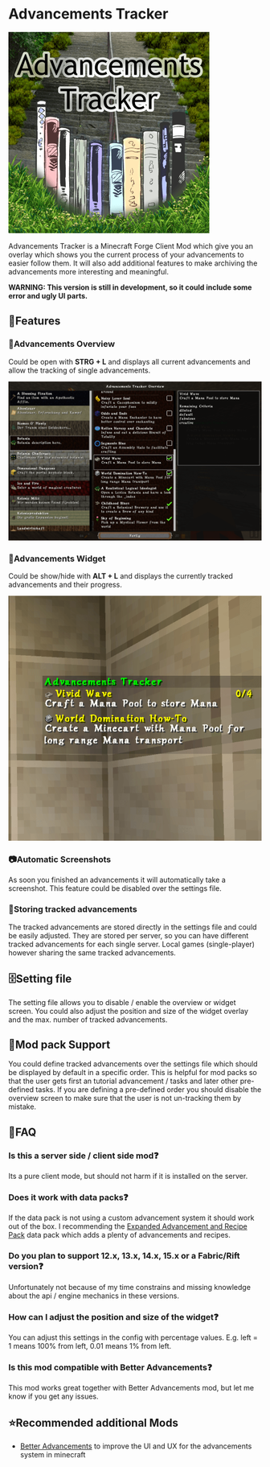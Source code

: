 # Advancements Tracker

![Advancements Tracker][logo]

Advancements Tracker is a Minecraft Forge Client Mod which give you an overlay which shows you the current process of your advancements to easier follow them.
It will also add additional features to make archiving the advancements more interesting and meaningful.

**WARNING: This version is still in development, so it could include some error and ugly UI parts.**

## 🚀Features

### 📜Advancements Overview

Could be open with **STRG + L** and displays all current advancements and allow the tracking of single advancements.

![Advancement Overview][overview_example]

### 🎯Advancements Widget

Could be show/hide with **ALT + L** and displays the currently tracked advancements and their progress.

![Advancement Widget][widget_example]

### 📷Automatic Screenshots

As soon you finished an advancements it will automatically take a screenshot.
This feature could be disabled over the settings file.

### 💾Storing tracked advancements

The tracked advancements are stored directly in the settings file and could be easily adjusted.
They are stored per server, so you can have different tracked advancements for each single server.
Local games (single-player) however sharing the same tracked advancements.

## 🗄️Setting file

The setting file allows you to disable / enable the overview or widget screen.
You could also adjust the position and size of the widget overlay and the max. number of tracked advancements.

## 🧳Mod pack Support

You could define tracked advancements over the settings file which should be displayed by default in a specific order.
This is helpful for mod packs so that the user gets first an tutorial advancement / tasks and later other pre-defined tasks.
If you are defining a pre-defined order you should disable the overview screen to make sure that the user is not un-tracking them by mistake.

## 🙋FAQ

### Is this a server side / client side mod❓

Its a pure client mode, but should not harm if it is installed on the server.

### Does it work with data packs❓

If the data pack is not using a custom advancement system it should work out of the box.
I recommending the [Expanded Advancement and Recipe Pack][platys_advancement_and_recipe_pack] data pack which adds a plenty of advancements and recipes.

### Do you plan to support 12.x, 13.x, 14.x, 15.x or a Fabric/Rift version❓

Unfortunately not because of my time constrains and missing knowledge about the api / engine mechanics in these versions.

### How can I adjust the position and size of the widget❓

You can adjust this settings in the config with percentage values.
E.g. left = 1 means 100% from left, 0.01 means 1% from left.

### Is this mod compatible with Better Advancements❓

This mod works great together with Better Advancements mod, but let me know if you get any issues.

## ⭐Recommended additional Mods

- [Better Advancements][better_advancements] to improve the UI and UX for the advancements system in minecraft


[better_advancements]: https://www.curseforge.com/minecraft/mc-mods/better-advancements
[platys_advancement_and_recipe_pack]: https://www.curseforge.com/minecraft/customization/platys-advancement-and-recipe-pack

[logo]: logo.png
[overview_example]: example/overview_example.png
[widget_example]: example/widget_example.png
